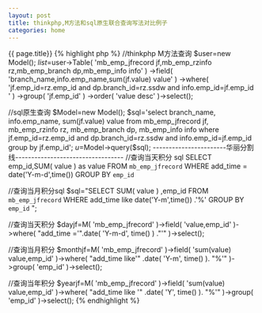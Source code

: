 ```yaml
---
layout: post
title: thinkphp,M方法和sql原生联合查询写法对比例子
categories: home
---
```

{{ page.title}}
{% highlight php %}
//thinkphp M方法查询
$user=new Model();
$list=$user->Table( 'mb_emp_jfrecord jf,mb_emp_rzinfo rz,mb_emp_branch dp,mb_emp_info info' )
->field( 'branch_name,info.emp_name,sum(jf.value) value' )
->where( 'jf.emp_id=rz.emp_id and dp.branch_id=rz.ssdw and info.emp_id=jf.emp_id ' )
->group( 'jf.emp_id' )
->order( 'value desc' )->select();

//sql原生查询
$Model=new Model();
$sql='select
branch_name,
info.emp_name,
sum(jf.value) value
from
mb_emp_jfrecord jf,
mb_emp_rzinfo rz,
mb_emp_branch dp,
mb_emp_info info
where
jf.emp_id=rz.emp_id
and dp.branch_id=rz.ssdw
and info.emp_id=jf.emp_id
group by jf.emp_id';
$u=$Model->query($sql);
-----------------------华丽分割线----------------------------------
//查询当天积分 sql
SELECT emp_id,SUM( value ) as value
FROM  `mb_emp_jfrecord`
WHERE add_time =  date('Y-m-d',time())
GROUP BY  `emp_id`

//查询当月积分sql
$sql="SELECT SUM( value ) ,emp_id
FROM  `mb_emp_jfrecord`
WHERE add_time
like date('Y-m',time()) .'%'
GROUP BY  `emp_id` ";

//查询当天积分
$dayjf=M( 'mb_emp_jfrecord' )->field( 'value,emp_id' )->where( "add_time ='".date( 'Y-m-d', time() ) ."'" )->select();

//查询当月积分
$monthjf=M( 'mb_emp_jfrecord' )->field( 'sum(value) value,emp_id' )->where( "add_time like'" .date( 'Y-m', time() ). "%'" )->group( 'emp_id' )->select();

//查询当年积分
$yearjf=M( 'mb_emp_jfrecord' )->field( 'sum(value) value,emp_id' )->where( "add_time like '" .date( 'Y', time() ). "%'" )->group( 'emp_id' )->select();
{% endhighlight %}